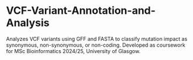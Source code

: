 # VCF-Variant-Annotation-and-Analysis
Analyzes VCF variants using GFF and FASTA to classify mutation impact as synonymous, non-synonymous, or non-coding. Developed as coursework for MSc Bioinformatics 2024/25, University of Glasgow.
